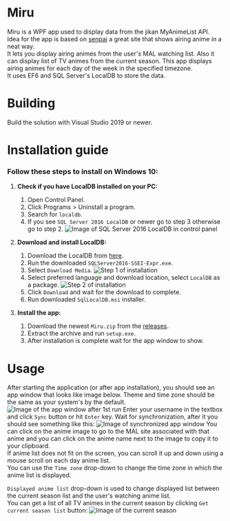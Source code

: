 # Miru
Miru is a WPF app used to display data from the jikan MyAnimeList API.  
Idea for the app is based on [senpai](http://www.senpai.moe/) a great site that shows airing anime in a neat way.  
It lets you display airing animes from the user's MAL watching list. Also it can display list of TV animes from the current season.
This app displays airing animes for each day of the week in the specified timezone.  
It uses EF6 and SQL Server's LocalDB to store the data.
# Building
Build the solution with Visual Studio 2019 or newer.
# Installation guide
### Follow these steps to install on Windows 10:

1.  **Check if you have LocalDB installed on your PC:**
    1. Open Control Panel.
    2. Click Programs > Uninstall a program.
    3. Search for `localdb`.
    4. If you see `SQL Server 2016 LocalDB` or newer go to step 3 otherwise go to step 2. 
    ![Image of SQL Server 2016 LocalDB in control panel](https://i.imgur.com/3WApAAy.png)

2.  **Download and install LocalDB:**
    1. Download the LocalDB from [here](https://www.microsoft.com/en-us/download/confirmation.aspx?id=56840).
    2. Run the downloaded `SQLServer2016-SSEI-Expr.exe`.
    3. Select `Download Media`.
    ![Step 1 of installation](https://i.imgur.com/So90kQ2.png)
    4. Select preferred language and download location, select `LocalDB` as a package.
    ![Step 2 of installation](https://i.imgur.com/ryTqeU9.png)
    5. Click `Download` and wait for the download to complete.
    6. Run downloaded `SqlLocalDB.msi` installer.

3.  **Install the app:**
    1. Download the newest `Miru.zip` from the [releases](https://github.com/iyarashii/Miru/releases).
    2. Extract the archive and run `setup.exe`.
    3. After installation is complete wait for the app window to show.
# Usage
After starting the application (or after app installation), you should see an app window that looks like image below.
Theme and time zone should be the same as your system's by the default.
![Image of the app window after 1st run](https://i.imgur.com/LZOdrA9.png)
Enter your username in the textbox and click `Sync` button or hit `Enter` key.
Wait for synchronization, after it you should see something like this:
![Image of synchronized app window](https://i.imgur.com/ygC68P6.png)
You can click on the anime image to go to the MAL site associated with that anime and you can click on the
anime name next to the image to copy it to your clipboard.  
If anime list does not fit on the screen, you can scroll it up and down using a mouse scroll on each day anime list.   
You can use the `Time zone` drop-down to change the time zone in which the anime list is displayed.


`Displayed anime list` drop-down is used to change displayed list between the current season list and the user's watching anime list.  
You can get a list of all TV animes in the current season by clicking `Get current season list` button:
![Image of the current season](https://i.imgur.com/bxROuao.png)
